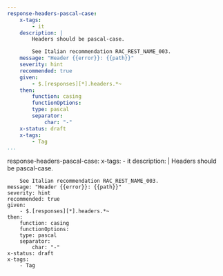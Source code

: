 ```yaml
---
response-headers-pascal-case:
    x-tags:
        - it
    description: |
        Headers should be pascal-case.

        See Italian recommendation RAC_REST_NAME_003.
    message: "Header {{error}}: {{path}}"
    severity: hint
    recommended: true
    given:
        - $.[responses][*].headers.*~
    then:
        function: casing
        functionOptions:
        type: pascal
        separator:
            char: "-"  
    x-status: draft
    x-tags:
        - Tag                  
...
```

response-headers-pascal-case:
    x-tags:
        - it
    description: |
        Headers should be pascal-case.

        See Italian recommendation RAC_REST_NAME_003.
    message: "Header {{error}}: {{path}}"
    severity: hint
    recommended: true
    given:
        - $.[responses][*].headers.*~
    then:
        function: casing
        functionOptions:
        type: pascal
        separator:
            char: "-"
    x-status: draft
    x-tags:
        - Tag                